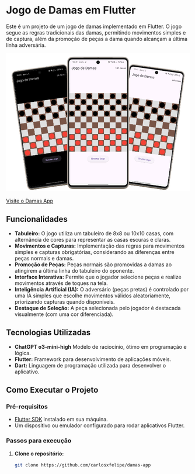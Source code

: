 # Jogo de Damas em Flutter

Este é um projeto de um jogo de damas implementado em Flutter. O jogo segue as regras tradicionais das damas, permitindo movimentos simples e de captura, além da promoção de peças a dama quando alcançam a última linha adversária.

<p align="center">
  <img src="./355shots_so.png" alt="Preview do Projeto" />
</p>

[Visite o Damas App](https://damas-app.netlify.app/)

## Funcionalidades

- **Tabuleiro:** O jogo utiliza um tabuleiro de 8x8 ou 10x10 casas, com alternância de cores para representar as casas escuras e claras.
- **Movimentos e Capturas:** Implementação das regras para movimentos simples e capturas obrigatórias, considerando as diferenças entre peças normais e damas.
- **Promoção de Peças:** Peças normais são promovidas a damas ao atingirem a última linha do tabuleiro do oponente.
- **Interface Interativa:** Permite que o jogador selecione peças e realize movimentos através de toques na tela.
- **Inteligência Artificial (IA):** O adversário (peças pretas) é controlado por uma IA simples que escolhe movimentos válidos aleatoriamente, priorizando capturas quando disponíveis.
- **Destaque de Seleção:** A peça selecionada pelo jogador é destacada visualmente (com uma cor diferenciada).

## Tecnologias Utilizadas

- **ChatGPT o3-mini-high** Modelo de raciocínio, ótimo em programação e lógica.
- **Flutter:** Framework para desenvolvimento de aplicações móveis.
- **Dart:** Linguagem de programação utilizada para desenvolver o aplicativo.

## Como Executar o Projeto

### Pré-requisitos

- [Flutter SDK](https://flutter.dev/docs/get-started/install) instalado em sua máquina.
- Um dispositivo ou emulador configurado para rodar aplicativos Flutter.

### Passos para execução

1. **Clone o repositório:**

   ```bash
   git clone https://github.com/carlosxfelipe/damas-app
   ```
